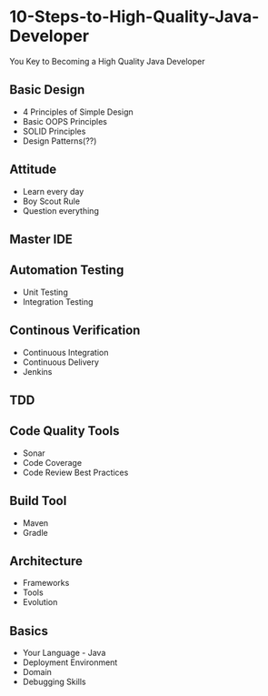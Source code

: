 # 10-Steps-to-High-Quality-Java-Developer
You Key to Becoming a High Quality Java Developer

## Basic Design
- 4 Principles of Simple Design
- Basic OOPS Principles
- SOLID Principles
- Design Patterns(??)

## Attitude
- Learn every day
- Boy Scout Rule
- Question everything

## Master IDE

## Automation Testing
- Unit Testing
- Integration Testing

## Continous Verification
- Continuous Integration
- Continuous Delivery
- Jenkins

## TDD

## Code Quality Tools
- Sonar
- Code Coverage
- Code Review Best Practices

## Build Tool
- Maven
- Gradle

## Architecture
- Frameworks
- Tools
- Evolution

## Basics
- Your Language - Java
- Deployment Environment
- Domain
- Debugging Skills
